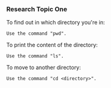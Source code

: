 
### Research Topic One  



To find out in which directory you're in:


```
Use the command "pwd".
```

To print the content of the directory:

```
Use the command "ls".
```

To move to another directory:

```
Use the command "cd <directory>".
``` 
 







